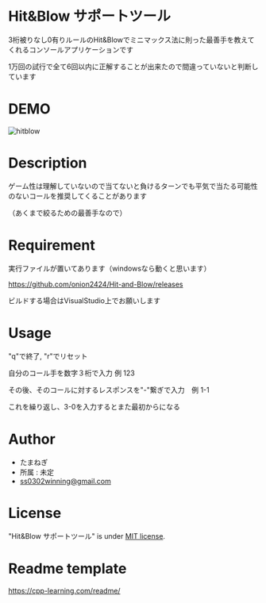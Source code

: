 # Hit&Blow サポートツール

3桁被りなし0有りルールのHit&Blowでミニマックス法に則った最善手を教えてくれるコンソールアプリケーションです

1万回の試行で全て6回以内に正解することが出来たので間違っていないと判断しています

# DEMO

![hitblow](https://user-images.githubusercontent.com/28826492/150795001-46ee0957-3450-418b-87a2-56c30c01450d.gif)

# Description

ゲーム性は理解していないので当てないと負けるターンでも平気で当たる可能性のないコールを推奨してくることがあります

（あくまで絞るための最善手なので）


# Requirement

実行ファイルが置いてあります（windowsなら動くと思います）

https://github.com/onion2424/Hit-and-Blow/releases

ビルドする場合はVisualStudio上でお願いします

# Usage

"q"で終了, "r"でリセット

自分のコール手を数字３桁で入力 例 123

その後、そのコールに対するレスポンスを"-"繋ぎで入力　例 1-1

これを繰り返し、3-0を入力するとまた最初からになる

# Author

* たまねぎ
* 所属 : 未定
* ss0302winning@gmail.com

# License

"Hit&Blow サポートツール" is under [MIT license](https://en.wikipedia.org/wiki/MIT_License).


# Readme template 

https://cpp-learning.com/readme/
